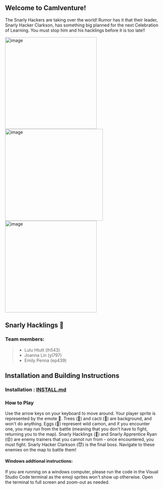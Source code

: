 ## Welcome to Camlventure!
The Snarly Hackers are taking over the world!
Rumor has it that their leader, Snarly Hacker Clarkson,
has something big planned for the next Celebration of Learning.
You must stop him and his hacklings before it is too late!!

<img width="300" height = "300" alt="image" src="https://media.github.coecis.cornell.edu/user/13074/files/9b3b3226-5725-452c-a740-567d13782866"> <img width="320" height = "300" alt="image" src="https://media.github.coecis.cornell.edu/user/13074/files/98980d33-4f62-471f-8274-969443983ecc"> <img width="300" height = "300" alt="image" src="https://media.github.coecis.cornell.edu/user/13074/files/64d9736a-27d1-4de6-96be-af379345fd2d"> 

 
## Snarly Hacklings 🐫
### Team members: 
>* Lulu Htutt (lh543)
>* Joanna Lin (yl797)
>* Emily Penna (ep439)


## Installation and Building Instructions

### Installation : [INSTALL.md](camlventure/INSTALL.md)

### How to Play
Use the arrow keys on your keyboard to move around. Your player sprite is represented by the emote 👾. Trees (🌴) and cacti (🌵) are background, and won't do anything. Eggs (🥚) represent wild camon, and if you encounter one, you may run from the battle (meaning that you don't have to fight, returning you to the map). Snarly Hacklings (🤖) and Snarly Apprentice Ryan (😡) are enemy trainers that you cannot run from - once encountered, you must fight. Snarly Hacker Clarkson (😈) is the final boss. Navigate to these enemies on the map to battle them!

#### Windows addtional instructions:

If you are running on a windows computer, please run the code in the Visual Studio Code terminal as the emoji sprites won't show up otherwise. Open the terminal to full screen and zoom-out as needed. 

